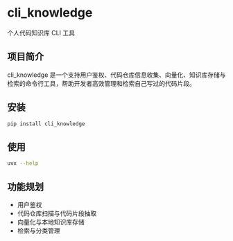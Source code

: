 # cli_knowledge

个人代码知识库 CLI 工具

## 项目简介

cli_knowledge 是一个支持用户鉴权、代码仓库信息收集、向量化、知识库存储与检索的命令行工具，帮助开发者高效管理和检索自己写过的代码片段。

## 安装

```bash
pip install cli_knowledge
```

## 使用

```bash
uvx --help
```

## 功能规划
- 用户鉴权
- 代码仓库扫描与代码片段抽取
- 向量化与本地知识库存储
- 检索与分类管理 